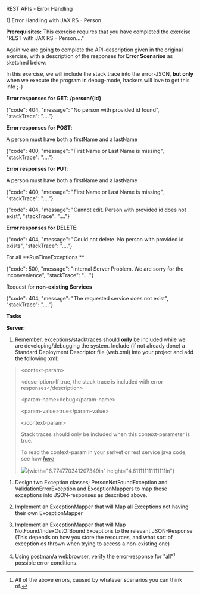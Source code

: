REST APIs - Error Handling

1\) Error Handling with JAX RS - Person

**Prerequisites:** This exercise requires that you have completed the
exercise "REST with JAX RS – Person…."

Again we are going to complete the API-description given in the original
exercise, with a description of the responses for **Error Scenarios** as
sketched below:

In this exercise, we will include the stack trace into the error-JSON,
**but only** when we execute the program in debug-mode, hackers will
love to get this info ;-)

**Error responses for GET: /person/{id}**

{"code": 404, "message": "No person with provided id found",
"stackTrace": "…."}

**Error responses for POST**:

A person must have both a firstName and a lastName

{"code": 400, "message": "First Name or Last Name is missing",
"stackTrace": "…."}

**Error responses for PUT**:

A person must have both a firstName and a lastName

{"code": 400, "message": "First Name or Last Name is missing",
"stackTrace": "…."}

{"code": 404, "message": "Cannot edit. Person with provided id does not
exist", "stackTrace": "…."}

**Error responses for DELETE**:

{"code": 404, "message": "Could not delete. No person with provided id
exists", "stackTrace": "…."}

For all **RunTimeExceptions **

{"code": 500, "message": "Internal Server Problem. We are sorry for the
inconvenience", "stackTrace": "…."}

Request for **non-existing Services**

{"code": 404, "message": "The requested service does not exist",
"stackTrace": "…."}

**Tasks**

**Server:**

1)  Remember, exceptions/stacktraces should **only** be included while
    we are developing/debugging the system. Include (if not
    already done) a Standard Deployment Descriptor file (web.xml) into
    your project and add the following xml:

> &lt;context-param&gt;
>
> &lt;description&gt;If true, the stack trace is included with error
> responses&lt;/description&gt;
>
> &lt;param-name&gt;debug&lt;/param-name&gt;
>
> &lt;param-value&gt;true&lt;/param-value&gt;
>
> &lt;/context-param&gt;
>
> Stack traces should only be included when this context-parameter is
> true.
>
> To read the context-param in your serlvet or rest service java code,
> see how
> [*here*](https://www.mkyong.com/web-development/how-to-get-context-param-value-in-java/)
>
> ![](media/image2.png){width="6.774770341207349in"
> height="4.611111111111111in"}

1)  Design two Exception classes; PersonNotFoundException and
    ValidationErrorException and ExceptionMappers to map these
    exceptions into JSON-responses as described above.

2)  Implement an ExceptionMapper that will Map all Exceptions not having
    their own ExceptionMapper

3)  Implement an ExceptionMapper that will Map NotFound/IndexOutOfBound
    Exceptions to the relevant JSON-Response (This depends on how you
    store the resources, and what sort of exception os thrown when
    trying to access a non-existing one)

4)  Using postman/a webbrowser, verify the error-response for "all"[^1]
    possible error conditions.

[^1]: All of the above errors, caused by whatever scenarios you can
    think of.
